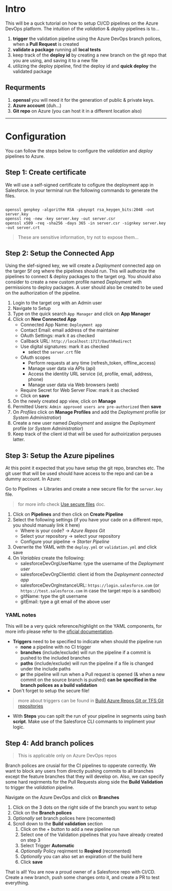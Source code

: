 # Intro

This will be a quck tutorial on how to setup CI/CD pipelines on the Azure DevOps platform. The intuition of the *validation* & *deploy* pipelines is to...

1. **trigger** the validation pipeline using the Azure DevOps branch polices, when a **Pull Request** is created
2. **validate a package** running all **local tests**
3. keep track of the **deploy id** by creating a new branch on the git repo that you are using, and saving it to a new file
4. utilizing the deploy pipeline, find the deploy id and **quick deploy** the validated package

## Requrments

1. **openssl** you will need it for the generation of public & private keys.
2. **Azure account** (duh...)
3. **Git repo** on Azure (you can host it in a different location also)

___

# Configuration

You can follow the steps below to configure the *validation* and *deploy* pipelines to Azure.

## Step 1: Create certificate

We will use a self-signed certificate to cofigure the deployment app in Salesforce. In your terminal run the following commands to generate the files.

```shell

openssl genpkey -algorithm RSA -pkeyopt rsa_keygen_bits:2048 -out server.key
openssl req -new -key server.key -out server.csr
openssl x509 -req -sha256 -days 365 -in server.csr -signkey server.key -out server.crt
```

> These are sensitive information, try not to expose them...

## Step 2: Setup the Connected App

Using the slef-signed key, we will create a *Deployment* connected app on the targer Sf org where the pipelines should run. This will authorize the pipelines to connect & deploy packages to the target org. You should also consider to create a new custom profile named *Deployment* with permissions to deploy packages. A user should also be created to be used on the authorization of the pipeline.

1. Login to the target org with an Admin user
2. Navigate to Setup
3. Type on the quick search `App Manager` and click on **App Manager**
4. Click on **New Connected App**
   - Connected App Name: `Deployment app`
   - Contact Email: email address of the maintainer
   - OAuth Settings: mark it as checked
   - Callback URL: `http://localhost:1717/OauthRedirect`
   - Use digital signatures: mark it as checked
     - select the `server.crt` file
   - OAuth scopes
     - Perform requests at any time (refresh_token, offline_access)
     - Manage user data via APIs (api)
     - Access the identity URL service (id, profile, email, address, phone)
     - Manage user data via Web browsers (web)
   - Require Secret for Web Server Flow: mark it as checked
   - Click on **save**
5. On the newly created app view, click on **Manage**
6. Permitted Users: `Admin approved users are pre-authorized` then **save**
7. On *Profiles* click on **Manage Profiles** and add the *Deployment* profile (or *System Administratior*)
8. Create a new user named *Deployment* and assigne the *Deployment* profile (or *System Administratior*)
9. Keep track of the client id that will be used for authoirization perpuses latter.

## Step 3: Setup the Azure pipelines

At this point it expected that you have setup the git repo, branches etc. The git user that will be used should have access to the repo and can be a dummy account. In Azure:

Go to Pipelines -> Libraries and create a new secure file for the `server.key` file.
> for more info check [Use secure files](https://learn.microsoft.com/en-us/azure/devops/pipelines/library/secure-files?view=azure-devops) doc.

1. Click on **Pipelines** and then click on **Create Pipeline**
2. Select the following settings (if you have your cade on a different repo, you should manualy link it here)
   - Where is your code? -> *Azure Repos Git*
   - Select your repository -> select your repository
   - Configure your pipeline -> *Starter Pipeline*
3. Overwrite the YAML with the `deploy.yml` or `validation.yml` and click save
4. On *Variables* create the following:
   - salesforceDevOrgUserName: type the username of the *Deployment user*
   - salesforceDevOrgClientId: client id from the *Deployment connected app*
   - salesforceDevOrgInstanceURL: `https://login.salesforce.com` (or `https://test.salesforce.com` in case the target repo is a sandbox)
   - gitName: type the git username
   - gitEmail: type a git email of the above user

### YAML notes

This will be a very quick reference/highlight on the YAML components, for more info please refer to the [oficial documentation](https://docs.microsoft.com/en-us/azure/devops/pipelines/?view=azure-devops).

- **Triggers** need to be specified to indicate when should the pipeline run
  - **none** a pipeline with no CI trigger
  - **branches** (include/exclude) will run the pipeline if a commit is pushed to the included branches
  - **paths** (include/exclude) will run the pipeline if a file is changed under the include paths
  - **pr** the pipeline will run when a Pull request is opened (& when a new commit on the source branch is pushed) **can be specified in the branch polices as a build validation**
- Don't forget to setup the secure file!

> more about triggers can be found in [Build Azure Repos Git or TFS Git repositories](https://docs.microsoft.com/en-us/azure/devops/pipelines/repos/azure-repos-git?view=azure-devops&tabs=yaml#ci-triggers)

- With **Steps** you can spilt the run of your pipeline in segments using bash **script**. Make use of the Salesforce CLI commants to impliment your logic.

## Step 4: Add branch polices

> This is applicable only on Azure DevOps repos

Branch polices are crusial for the CI pipelines to opperate correctly. We want to block any users from directly pushing commits to all branches except the feature branches that they will develop on. Also, we can specify some hard reqirments for the Pull Requests along side the **Build Validation** to trigger the *validation* pipeline.

Navigate on the Azure DevOps and click on **Branches**

1. Click on the 3 dots on the right side of the branch you want to setup
2. Click on the **Branch polices**
3. *Optionally* set branch polices here (recomented)
4. Scroll down to the **Build validation** section
   1. Click on the + button to add a new pipeline run
   2. Select one of the Validation pipelines that you have already created on step 3
   3. Select Trigger **Automatic**
   4. *Optionally* Policy reqirment to **Reqired** (recomented)
   5. *Optionally* you can also set an expiration of the build here
   6. Click **save**

That is all! You are now a proud owner of a Salesforce repo with CI/CD. Create a new branch, push some changes onto it, and create a PR to test everything. 
